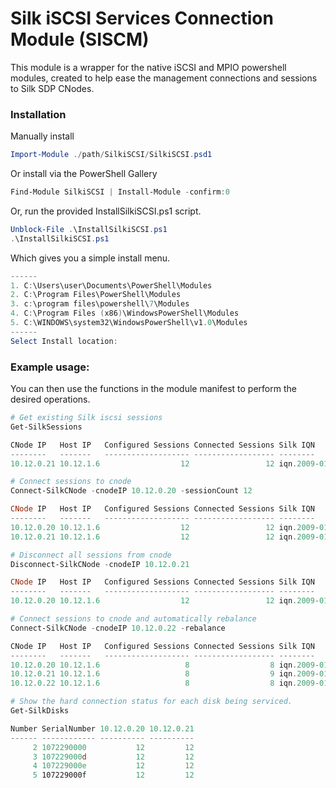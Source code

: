 # Silk iSCSI Services Connection Module (SISCM)
This module is a wrapper for the native iSCSI and MPIO powershell modules, created to help ease the management connections and sessions to Silk SDP CNodes. 

### Installation 
Manually install
```powershell
Import-Module ./path/SilkiSCSI/SilkiSCSI.psd1
```

Or install via the PowerShell Gallery
```powershell
Find-Module SilkiSCSI | Install-Module -confirm:0
```

Or, run the provided InstallSilkiSCSI.ps1 script. 
```powershell
Unblock-File .\InstallSilkiSCSI.ps1
.\InstallSilkiSCSI.ps1
```
Which gives you a simple install menu. 
```powershell
------
1. C:\Users\user\Documents\PowerShell\Modules
2. C:\Program Files\PowerShell\Modules
3. c:\program files\powershell\7\Modules
4. C:\Program Files (x86)\WindowsPowerShell\Modules
5. C:\WINDOWS\system32\WindowsPowerShell\v1.0\Modules
------
Select Install location:
```

### Example usage: 



You can then use the functions in the module manifest to perform the desired operations. 
```Powershell
# Get existing Silk iscsi sessions
Get-SilkSessions

CNode IP   Host IP   Configured Sessions Connected Sessions Silk IQN
--------   -------   ------------------- ------------------ --------
10.12.0.21 10.12.1.6                  12                 12 iqn.2009-01.com.kaminario:storage.k2.1077801
```

```Powershell
# Connect sessions to cnode
Connect-SilkCNode -cnodeIP 10.12.0.20 -sessionCount 12

CNode IP   Host IP   Configured Sessions Connected Sessions Silk IQN
--------   -------   ------------------- ------------------ --------
10.12.0.20 10.12.1.6                  12                 12 iqn.2009-01.com.kaminario:storage.k2.1077801
10.12.0.21 10.12.1.6                  12                 12 iqn.2009-01.com.kaminario:storage.k2.1077801
```

```Powershell
# Disconnect all sessions from cnode
Disconnect-SilkCNode -cnodeIP 10.12.0.21

CNode IP   Host IP   Configured Sessions Connected Sessions Silk IQN
--------   -------   ------------------- ------------------ --------
10.12.0.20 10.12.1.6                  12                 12 iqn.2009-01.com.kaminario:storage.k2.1077801
```

```Powershell
# Connect sessions to cnode and automatically rebalance
Connect-SilkCNode -cnodeIP 10.12.0.22 -rebalance

CNode IP   Host IP   Configured Sessions Connected Sessions Silk IQN
--------   -------   ------------------- ------------------ --------
10.12.0.20 10.12.1.6                   8                  8 iqn.2009-01.com.kaminario:storage.k2.1077801
10.12.0.21 10.12.1.6                   8                  9 iqn.2009-01.com.kaminario:storage.k2.1077801
10.12.0.22 10.12.1.6                   8                  8 iqn.2009-01.com.kaminario:storage.k2.1077801
```

```Powershell
# Show the hard connection status for each disk being serviced. 
Get-SilkDisks

Number SerialNumber 10.12.0.20 10.12.0.21
------ ------------ ---------- ----------
     2 1072290000           12         12
     3 107229000d           12         12
     4 107229000e           12         12
     5 107229000f           12         12
```